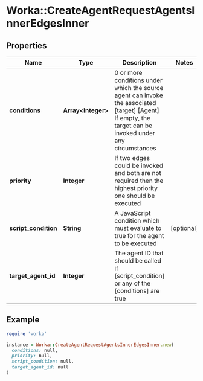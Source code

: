 # Worka::CreateAgentRequestAgentsInnerEdgesInner

## Properties

| Name | Type | Description | Notes |
| ---- | ---- | ----------- | ----- |
| **conditions** | **Array&lt;Integer&gt;** | 0 or more conditions under which the source agent can invoke the associated [target] [Agent] If empty, the target can be invoked under any circumstances |  |
| **priority** | **Integer** | If two edges could be invoked and both are not required then the highest priority one should be executed |  |
| **script_condition** | **String** | A JavaScript condition which must evaluate to true for the agent to be executed | [optional] |
| **target_agent_id** | **Integer** | The agent ID that should be called if [script_condition] or any of the [conditions] are true |  |

## Example

```ruby
require 'worka'

instance = Worka::CreateAgentRequestAgentsInnerEdgesInner.new(
  conditions: null,
  priority: null,
  script_condition: null,
  target_agent_id: null
)
```

